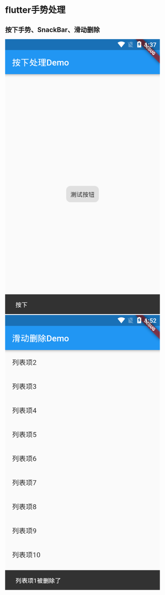 # flutter手势处理
## 按下手势、SnackBar、滑动删除
![](https://github.com/wdpfm/flutter_gesture/blob/master/sc/bt.png)
![](https://github.com/wdpfm/flutter_gesture/blob/master/sc/dismiss.png)
